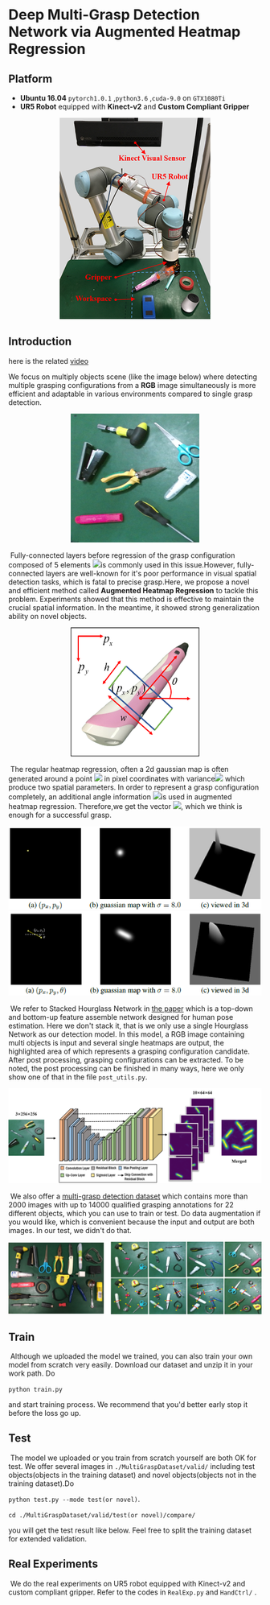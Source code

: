 #  Deep Multi-Grasp Detection Network via Augmented Heatmap Regression

## Platform

* **Ubuntu 16.04**  ```pytorch1.0.1``` ,```python3.6``` ,```cuda-9.0``` on ```GTX1080Ti``` 
* **UR5 Robot** equipped with **Kinect-v2** and **Custom Compliant Gripper**

<div align=center><img src="./figures/exp_noted.png">
</div>

## Introduction

here is the related [video](https://youtu.be/DEe4F06d5v4)

We focus on multiply objects scene (like the image below) where detecting multiple grasping configurations from a **RGB** image simultaneously is more efficient and adaptable in various environments compared to single grasp detection.



<div align=center><img src="./figures/test_1_ori.png">
</div>



​	Fully-connected layers before regression of the grasp configuration composed of 5 elements ![](http://latex.codecogs.com/gif.latex?(p_{x},p_{y},\theta,w,h))is commonly used in this issue.However, fully-connected layers are well-known for it's poor performance in visual spatial detection tasks, which is fatal to precise grasp.Here, we propose a novel and efficient method called **Augmented Heatmap Regression** to tackle this problem. Experiments showed that this method is effective to maintain the crucial spatial information. In the meantime, it showed strong generalization ability on novel objects.



<div align=center><img src="./figures/sample_vector.png">
</div>



​	The regular heatmap regression, often a 2d gaussian map is often generated around a point ![](http://latex.codecogs.com/gif.latex?(p_{x},p_{y})) in pixel coordinates with variance![](http://latex.codecogs.com/gif.latex?(\sigma)) which produce two spatial parameters. In order to represent a grasp configuration completely, an additional angle information ![](http://latex.codecogs.com/gif.latex?(\theta))is used in augmented heatmap regression. Therefore,we get the vector ![](http://latex.codecogs.com/gif.latex?(p_{x},p_{y},\theta)), which we think is enough for a successful grasp.

<div align=center><img src="./figures/2d_gaussian.png">
</div>

<div align=center><img src="./figures/3d_gaussian.png">
</div>



​		We refer to Stacked Hourglass Network in [the paper](https://arxiv.org/pdf/1603.06937.pdf) which is a top-down and bottom-up feature assemble network designed for human pose estimation. Here we don't stack it, that is we only use a single Hourglass Network as our detection model. In this model, a RGB image containing multi objects is input and several single heatmaps are output,  the highlighted area of which represents a grasping configuration candidate. After post processing, grasping configurations can be extracted.  To be noted, the post processing can be finished in many ways, here we only show one of that in the file ```post_utils.py```. 

<div align=center><img src="./figures/network.png">
</div>



​		We also offer a [multi-grasp detection dataset](https://drive.google.com/open?id=1aOGjQqel79MugmAfY68wnnQvua7LsI2D) which contains more than 2000 images with up to 14000 qualified grasping annotations for 22 different objects, which you can use to train or test. Do data augmentation if you would like, which is convenient because the input and output are both images. In our test, we didn't do that.

<div align=center><img src="./figures/dataset.png">
</div>



## Train

​		Although we uploaded the model we trained, you can also train your own model from scratch very easily.  Download our dataset and unzip it in your work path. Do 

```python train.py``` 

and start training process. We recommend that you'd better early stop it before the loss go up.

## Test

​		The model we uploaded or you train from scratch yourself are both OK for test. We offer several images in ```./MultiGraspDataset/valid/``` including test objects(objects in the training dataset) and novel objects(objects not in the training dataset).Do 

```python test.py --mode test(or novel)```. 

```cd ./MultiGraspDataset/valid/test(or novel)/compare/```

you will get the test result like below. Feel free to split the training dataset for extended validation.

## Real Experiments

​		We do the real experiments on UR5 robot equipped with Kinect-v2 and custom compliant gripper. Refer to the codes in ```RealExp.py``` and ```HandCtrl/``` .
